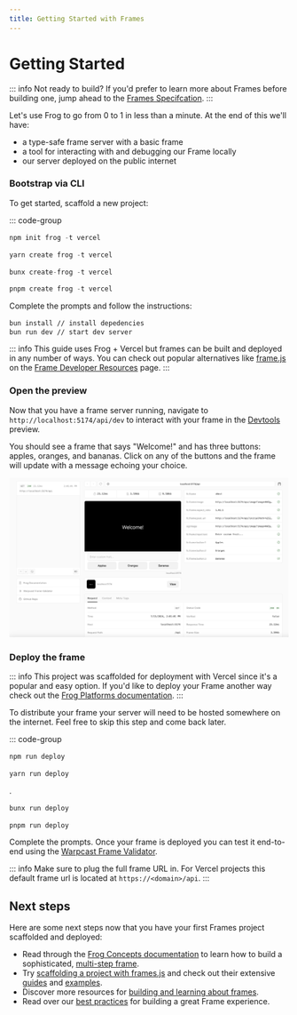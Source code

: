 ```yaml
---
title: Getting Started with Frames
---
```


# Getting Started

::: info Not ready to build?
If you'd prefer to learn more about Frames before building one, jump ahead to the [Frames Specifcation](./spec).
:::

Let's use Frog to go from 0 to 1 in less than a minute. At the end of this we'll have:

- a type-safe frame server with a basic frame
- a tool for interacting with and debugging our Frame locally
- our server deployed on the public internet

### Bootstrap via CLI

To get started, scaffold a new project:

::: code-group

```ts [npm]
npm init frog -t vercel
```

```ts [yarn]
yarn create frog -t vercel
```

```ts [bun]
bunx create-frog -t vercel
```

```ts [pnpm]
pnpm create frog -t vercel
```

Complete the prompts and follow the instructions:

```
bun install // install depedencies
bun run dev // start dev server
```

::: info
This guide uses Frog + Vercel but frames can be built and deployed in any
number of ways. You can check out popular alternatives like [frame.js](https://framesjs.org/)
on the [Frame Developer Resources](./resources) page.
:::

### Open the preview

Now that you have a frame server running, navigate to
`http://localhost:5174/api/dev` to interact with your frame in the
[Devtools](https://frog.fm/concepts/devtools) preview.

You should see a frame that says "Welcome!" and has three buttons: apples,
oranges, and bananas. Click on any of the buttons and the frame will update
with a message echoing your choice.

![Frog Frame Preview](./frog_frame_preview.png)

### Deploy the frame

::: info
This project was scaffolded for deployment with Vercel since it's a popular and
easy option. If you'd like to deploy your Frame another way check out the [Frog
Platforms documentation](https://frog.fm/platforms/bun).
:::

To distribute your frame your server will need to be hosted somewhere on the
internet. Feel free to skip this step and come back later.

::: code-group

```ts [npm]
npm run deploy
```

```ts [yarn]
yarn run deploy
```

.

```ts [bun]
bunx run deploy
```

```ts [pnpm]
pnpm run deploy
```

Complete the prompts. Once your frame is deployed you can test it end-to-end
using the [Warpcast Frame Validator](https://warpcast.com/~/developers/frames).

::: info
Make sure to plug the full frame URL in. For Vercel projects this default frame
url is located at `https://<domain>/api`.
:::

## Next steps

Here are some next steps now that you have your first Frames project scaffolded
and deployed:

- Read through the [Frog Concepts
  documentation](https://frog.fm/concepts/overview) to learn how to build a
  sophisticated, [multi-step frame](https://frog.fm/concepts/routing).
- Try [scaffolding a project with
  frames.js](https://framesjs.org/guides/create-frame) and check out their
  extensive [guides](https://framesjs.org/guides/create-frame) and
  [examples](https://framesjs.org/examples/basic).
- Discover more resources for [building and learning about frames](./resources).
- Read over our [best practices](./best-practices) for building a great Frame experience.
